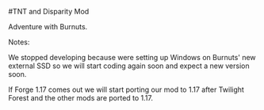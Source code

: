 #TNT and Disparity Mod

Adventure with Burnuts.

Notes:

We stopped developing because were setting up Windows on Burnuts' new external SSD so we will start coding again soon and expect a new version soon.

If Forge 1.17 comes out we will start porting our mod to 1.17 after Twilight Forest and the other mods are ported to 1.17.
